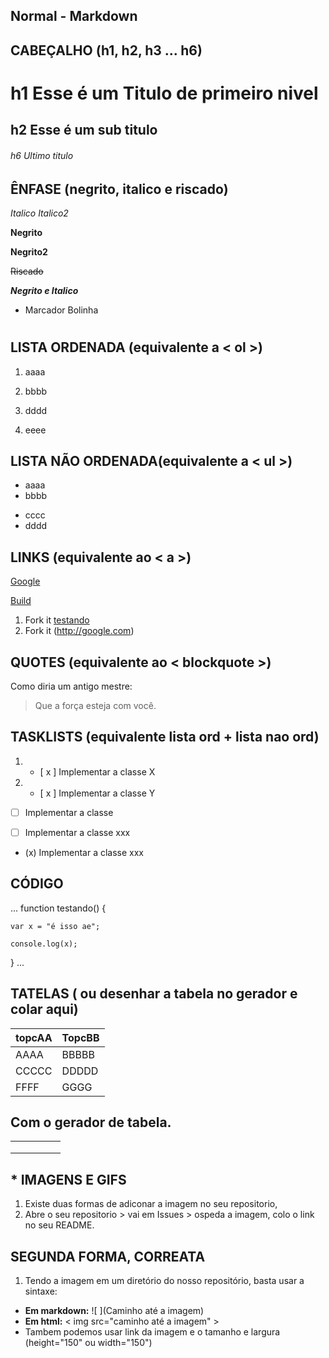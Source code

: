 ## Normal - Markdown

## CABEÇALHO (h1, h2, h3 ... h6)

# h1 Esse é um Titulo de primeiro nivel
## h2 Esse é um sub titulo
###### h6 Ultimo titulo


## ÊNFASE (negrito, italico e riscado)
*Italico*
_Italico2_

**Negrito**

__Negrito2__

~~Riscado~~

**_Negrito e Italico_**

* Marcador Bolinha
#

## LISTA ORDENADA (equivalente a < ol >)
1. aaaa
2. bbbb

1. dddd
1. eeee

## LISTA NÃO ORDENADA(equivalente a < ul >)
- aaaa
- bbbb

* cccc
* dddd

## LINKS (equivalente ao < a >)
[Google](http://google.com)

[Build](/build/classes)

1. Fork it [testando](http://google.com)
1. Fork it (http://google.com)

## QUOTES (equivalente ao < blockquote >)
Como diria um antigo mestre:
> Que a força esteja com você.

## TASKLISTS (equivalente lista ord + lista nao ord)
1. - [ x ] Implementar a classe X
2. * [ x ] Implementar a classe Y
- [   ] Implementar a classe 
* [  ] Implementar a classe xxx
- (x) Implementar a classe xxx

## CÓDIGO
...
function testando() {

    var x = "é isso ae";

    console.log(x);
}
...

## TATELAS ( ou desenhar a tabela no gerador e colar aqui)
| topcAA | TopcBB |
|--------|--------|
| AAAA   | BBBBB  |
| CCCCC  | DDDDD  |
| FFFF   | GGGG   |

## Com o gerador de tabela.
|   |   |   |   |   |
|---|---|---|---|---|
|   |   |   |   |   |
|   |   |   |   |   |
|   |   |   |   |   |

## * IMAGENS E GIFS
1. Existe duas formas de adiconar a imagem no seu repositorio,
2. Abre o seu repositorio > vai em Issues > ospeda a imagem, colo o link no seu README.

## SEGUNDA FORMA, CORREATA
1. Tendo a imagem em um diretório do nosso repositório, basta usar a sintaxe:

- __Em markdown:__ ![ ](Caminho até a imagem)
- __Em html:__ < img src="caminho até a imagem" >
- Tambem podemos usar link da imagem e o tamanho e largura (height="150" ou width="150")

